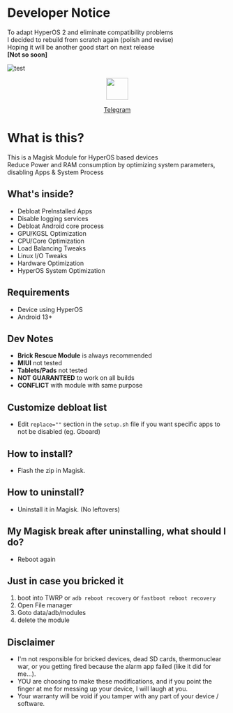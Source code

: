 # Developer Notice
To adapt HyperOS 2 and eliminate compatibility problems\
I decided to rebuild from scratch again (polish and revise)\
Hoping it will be another good start on next release\
**[Not so soon]**

![test](https://github.com/user-attachments/assets/5cf75f24-5993-4e64-b3b2-328f30d4ff31)
<div align="center">
<a href="https://t.me/TatshSecretCave" ><img height="50" src="https://www.vectorlogo.zone/logos/telegram/telegram-tile.svg"/></a>

<a href="https://t.me/TatshSecretCave" >Telegram</a>
</div>

# What is this?
This is a Magisk Module for HyperOS based devices\
Reduce Power and RAM consumption by optimizing system parameters, disabling Apps & System Process

## What's inside?
- Debloat PreInstalled Apps
- Disable logging services
- Debloat Android core process
- GPU/KGSL Optimization
- CPU/Core Optimization
- Load Balancing Tweaks
- Linux I/O Tweaks
- Hardware Optimization
- HyperOS System Optimization

## Requirements
- Device using HyperOS
- Android 13+

## Dev Notes
- **Brick Rescue Module** is always recommended
- **MIUI** not tested
- **Tablets/Pads** not tested
- **NOT GUARANTEED** to work on all builds
- **CONFLICT** with module with same purpose

## Customize debloat list
- Edit `replace=""` section in the `setup.sh` file if you want specific apps to not be disabled (eg. Gboard)

## How to install?
- Flash the zip in Magisk.

## How to uninstall?
- Uninstall it in Magisk. (No leftovers)

## My Magisk break after uninstalling, what should I do?
- Reboot again

## Just in case you bricked it
1. boot into TWRP or `adb reboot recovery` or `fastboot reboot recovery`
2. Open File manager
3. Goto data/adb/modules
4. delete the module

## Disclaimer
* I'm not responsible for bricked devices, dead SD cards, thermonuclear war, or you getting fired because the alarm app failed (like it did for me...).
* YOU are choosing to make these modifications, and if you point the finger at me for messing up your device, I will laugh at you.
* Your warranty will be void if you tamper with any part of your device / software.
